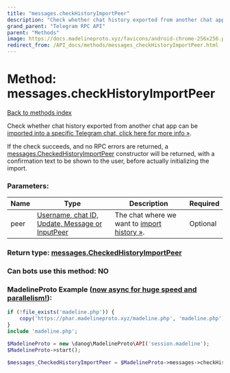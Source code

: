 ```yaml
---
title: "messages.checkHistoryImportPeer"
description: "Check whether chat history exported from another chat app can be [imported into a specific Telegram chat, click here for more info »](https://core.telegram.org/api/import)."
grand_parent: "Telegram RPC API"
parent: "Methods"
image: https://docs.madelineproto.xyz/favicons/android-chrome-256x256.png
redirect_from: /API_docs/methods/messages_checkHistoryImportPeer.html
---
```

# Method: messages.checkHistoryImportPeer
[Back to methods index](index.html)



Check whether chat history exported from another chat app can be [imported into a specific Telegram chat, click here for more info »](https://core.telegram.org/api/import).

If the check succeeds, and no RPC errors are returned, a [messages.CheckedHistoryImportPeer](../types/messages.CheckedHistoryImportPeer.html) constructor will be returned, with a confirmation text to be shown to the user, before actually initializing the import.

### Parameters:

| Name     |    Type       | Description | Required |
|----------|---------------|-------------|----------|
|peer|[Username, chat ID, Update, Message or InputPeer](/API_docs/types/InputPeer.html) | The chat where we want to [import history »](https://core.telegram.org/api/import). | Optional|


### Return type: [messages.CheckedHistoryImportPeer](/API_docs/types/messages.CheckedHistoryImportPeer.html)

### Can bots use this method: **NO**


### MadelineProto Example ([now async for huge speed and parallelism!](https://docs.madelineproto.xyz/docs/ASYNC.html)):


```php
if (!file_exists('madeline.php')) {
    copy('https://phar.madelineproto.xyz/madeline.php', 'madeline.php');
}
include 'madeline.php';

$MadelineProto = new \danog\MadelineProto\API('session.madeline');
$MadelineProto->start();

$messages_CheckedHistoryImportPeer = $MadelineProto->messages->checkHistoryImportPeer(peer: InputPeer, );
```

